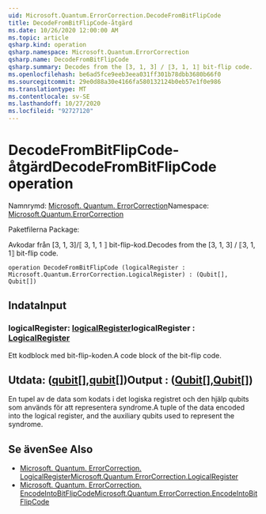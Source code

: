```yaml
---
uid: Microsoft.Quantum.ErrorCorrection.DecodeFromBitFlipCode
title: DecodeFromBitFlipCode-åtgärd
ms.date: 10/26/2020 12:00:00 AM
ms.topic: article
qsharp.kind: operation
qsharp.namespace: Microsoft.Quantum.ErrorCorrection
qsharp.name: DecodeFromBitFlipCode
qsharp.summary: Decodes from the [3, 1, 3] / ⟦3, 1, 1⟧ bit-flip code.
ms.openlocfilehash: be6ad5fce9eeb3eea031ff301b78dbb3680b66f0
ms.sourcegitcommit: 29e0d88a30e4166fa580132124b0eb57e1f0e986
ms.translationtype: MT
ms.contentlocale: sv-SE
ms.lasthandoff: 10/27/2020
ms.locfileid: "92727120"
---
```

# <a name="decodefrombitflipcode-operation"></a><span data-ttu-id="1669c-102">DecodeFromBitFlipCode-åtgärd</span><span class="sxs-lookup"><span data-stu-id="1669c-102">DecodeFromBitFlipCode operation</span></span>

<span data-ttu-id="1669c-103">Namnrymd: [Microsoft. Quantum. ErrorCorrection](xref:Microsoft.Quantum.ErrorCorrection)</span><span class="sxs-lookup"><span data-stu-id="1669c-103">Namespace: [Microsoft.Quantum.ErrorCorrection](xref:Microsoft.Quantum.ErrorCorrection)</span></span>

<span data-ttu-id="1669c-104">Paketfilerna [](https://nuget.org/packages/)</span><span class="sxs-lookup"><span data-stu-id="1669c-104">Package: [](https://nuget.org/packages/)</span></span>


<span data-ttu-id="1669c-105">Avkodar från [3, 1, 3]/⟦ 3, 1, 1 ⟧ bit-flip-kod.</span><span class="sxs-lookup"><span data-stu-id="1669c-105">Decodes from the [3, 1, 3] / ⟦3, 1, 1⟧ bit-flip code.</span></span>

```qsharp
operation DecodeFromBitFlipCode (logicalRegister : Microsoft.Quantum.ErrorCorrection.LogicalRegister) : (Qubit[], Qubit[])
```


## <a name="input"></a><span data-ttu-id="1669c-106">Indata</span><span class="sxs-lookup"><span data-stu-id="1669c-106">Input</span></span>

### <a name="logicalregister--logicalregister"></a><span data-ttu-id="1669c-107">logicalRegister: [logicalRegister](xref:Microsoft.Quantum.ErrorCorrection.LogicalRegister)</span><span class="sxs-lookup"><span data-stu-id="1669c-107">logicalRegister : [LogicalRegister](xref:Microsoft.Quantum.ErrorCorrection.LogicalRegister)</span></span>

<span data-ttu-id="1669c-108">Ett kodblock med bit-flip-koden.</span><span class="sxs-lookup"><span data-stu-id="1669c-108">A code block of the bit-flip code.</span></span>



## <a name="output--qubitqubit"></a><span data-ttu-id="1669c-109">Utdata: ([qubit](xref:microsoft.quantum.lang-ref.qubit)[],[qubit](xref:microsoft.quantum.lang-ref.qubit)[])</span><span class="sxs-lookup"><span data-stu-id="1669c-109">Output : ([Qubit](xref:microsoft.quantum.lang-ref.qubit)[],[Qubit](xref:microsoft.quantum.lang-ref.qubit)[])</span></span>

<span data-ttu-id="1669c-110">En tupel av de data som kodats i det logiska registret och den hjälp qubits som används för att representera syndrome.</span><span class="sxs-lookup"><span data-stu-id="1669c-110">A tuple of the data encoded into the logical register, and the auxiliary qubits used to represent the syndrome.</span></span>

## <a name="see-also"></a><span data-ttu-id="1669c-111">Se även</span><span class="sxs-lookup"><span data-stu-id="1669c-111">See Also</span></span>

- [<span data-ttu-id="1669c-112">Microsoft. Quantum. ErrorCorrection. LogicalRegister</span><span class="sxs-lookup"><span data-stu-id="1669c-112">Microsoft.Quantum.ErrorCorrection.LogicalRegister</span></span>](xref:Microsoft.Quantum.ErrorCorrection.LogicalRegister)
- [<span data-ttu-id="1669c-113">Microsoft. Quantum. ErrorCorrection. EncodeIntoBitFlipCode</span><span class="sxs-lookup"><span data-stu-id="1669c-113">Microsoft.Quantum.ErrorCorrection.EncodeIntoBitFlipCode</span></span>](xref:Microsoft.Quantum.ErrorCorrection.EncodeIntoBitFlipCode)
